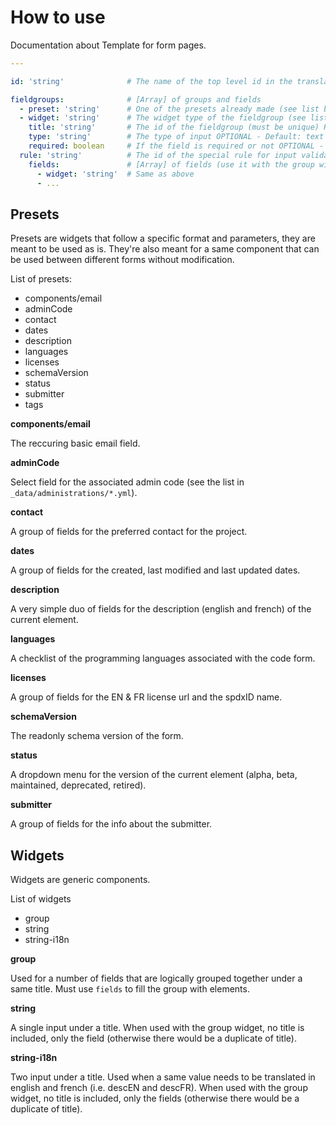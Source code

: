 # How to use

Documentation about Template for form pages.

```yaml
---

id: 'string'              # The name of the top level id in the translation _data/i18n/form.yml (one per type of form) REQUIRED

fieldgroups:              # [Array] of groups and fields
  - preset: 'string'      # One of the presets already made (see list below for available presets) REQUIRED
  - widget: 'string'      # The widget type of the fieldgroup (see list below for available widgets) REQUIRED
    title: 'string'       # The id of the fieldgroup (must be unique) REQUIRED
    type: 'string'        # The type of input OPTIONAL - Default: text
    required: boolean     # If the field is required or not OPTIONAL - Default: true
  rule: 'string'          # The id of the special rule for input validation (see _data/forms/rules.yml) OPTIONAL - Default: none
    fields:               # [Array] of fields (use it with the group widget) OPTIONAL - Default: nil
      - widget: 'string'  # Same as above
      - ...
```

## Presets
Presets are widgets that follow a specific format and parameters, they are meant to be used as is. They're also meant for a same component that can be used between different forms without modification.

List of presets:
 - components/email
 - adminCode
 - contact
 - dates
 - description
 - languages
 - licenses
 - schemaVersion
 - status
 - submitter
 - tags

**components/email**

The reccuring basic email field.

**adminCode**

Select field for the associated admin code (see the list in `_data/administrations/*.yml`).

**contact**

A group of fields for the preferred contact for the project.

**dates**

A group of fields for the created, last modified and last updated dates.

**description**

A very simple duo of fields for the description (english and french) of the current element.

**languages**

A checklist of the programming languages associated with the code form.

**licenses**

A group of fields for the EN & FR license url and the spdxID name.

**schemaVersion**

The readonly schema version of the form.

**status**

A dropdown menu for the version of the current element (alpha, beta, maintained, deprecated, retired).

**submitter**

A group of fields for the info about the submitter.

## Widgets
Widgets are generic components.

List of widgets
 - group
 - string
 - string-i18n

**group**

Used for a number of fields that are logically grouped together under a same title. Must use `fields` to fill the group with elements.

**string**

A single input under a title.
When used with the group widget, no title is included, only the field (otherwise there would be a duplicate of title).

**string-i18n**

Two input under a title. Used when a same value needs to be translated in english and french (i.e. descEN and descFR).
When used with the group widget, no title is included, only the fields (otherwise there would be a duplicate of title).

